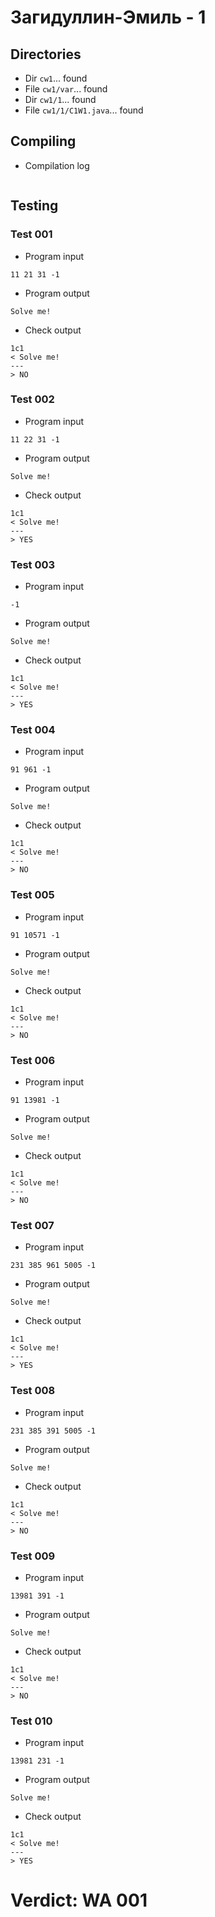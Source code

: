 # Загидуллин-Эмиль - 1
## Directories
- Dir `cw1`... found
- File `cw1/var`... found
- Dir `cw1/1`... found
- File `cw1/1/C1W1.java`... found
## Compiling
- Compilation log
```

```
## Testing
### Test 001
- Program input
```
11 21 31 -1

```
- Program output
```
Solve me!

```
- Check output
```
1c1
< Solve me!
---
> NO

```
### Test 002
- Program input
```
11 22 31 -1

```
- Program output
```
Solve me!

```
- Check output
```
1c1
< Solve me!
---
> YES

```
### Test 003
- Program input
```
-1

```
- Program output
```
Solve me!

```
- Check output
```
1c1
< Solve me!
---
> YES

```
### Test 004
- Program input
```
91 961 -1

```
- Program output
```
Solve me!

```
- Check output
```
1c1
< Solve me!
---
> NO

```
### Test 005
- Program input
```
91 10571 -1

```
- Program output
```
Solve me!

```
- Check output
```
1c1
< Solve me!
---
> NO

```
### Test 006
- Program input
```
91 13981 -1

```
- Program output
```
Solve me!

```
- Check output
```
1c1
< Solve me!
---
> NO

```
### Test 007
- Program input
```
231 385 961 5005 -1

```
- Program output
```
Solve me!

```
- Check output
```
1c1
< Solve me!
---
> YES

```
### Test 008
- Program input
```
231 385 391 5005 -1

```
- Program output
```
Solve me!

```
- Check output
```
1c1
< Solve me!
---
> NO

```
### Test 009
- Program input
```
13981 391 -1

```
- Program output
```
Solve me!

```
- Check output
```
1c1
< Solve me!
---
> NO

```
### Test 010
- Program input
```
13981 231 -1

```
- Program output
```
Solve me!

```
- Check output
```
1c1
< Solve me!
---
> YES

```
# Verdict: WA 001
